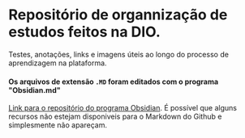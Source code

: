 # Repositório de organnização de estudos feitos na DIO.
Testes, anotações, links e imagens úteis ao longo do processo de aprendizagem na plataforma.

#### Os arquivos de extensão `.MD` foram editados com o programa "Obsidian.md"

[Link para o repositório do programa Obsidian](https://github.com/obsidianmd).
É possível que alguns recursos não estejam disponiveis para o Markdown do Github e simplesmente não apareçam.
